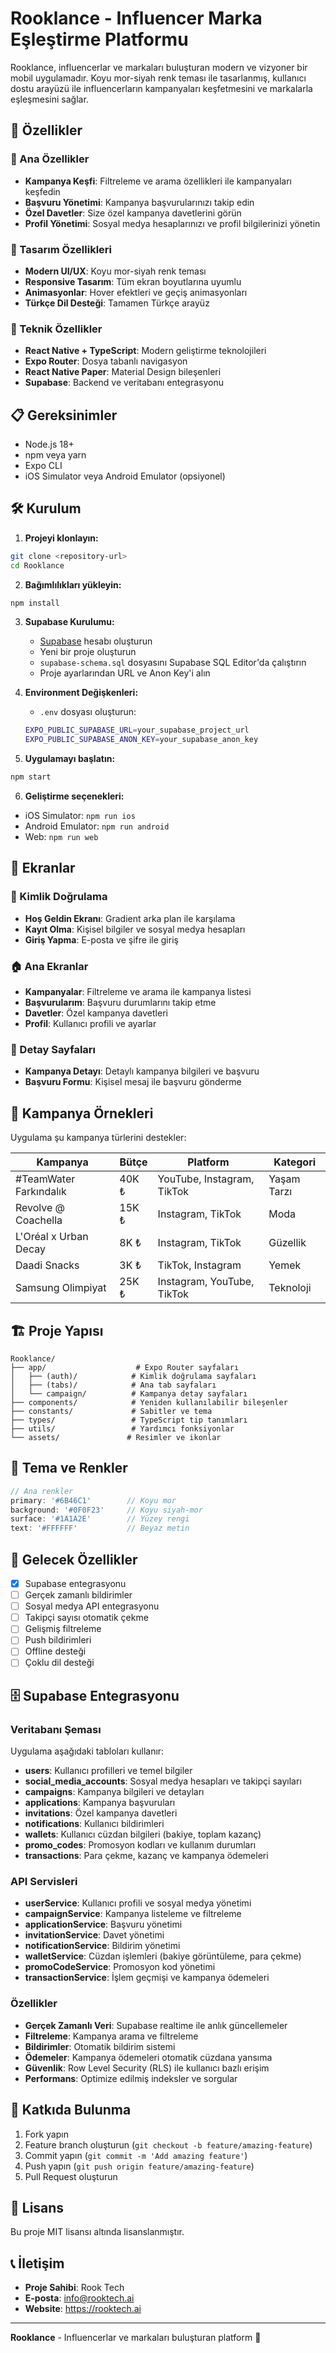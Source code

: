 # Rooklance - Influencer Marka Eşleştirme Platformu

Rooklance, influencerlar ve markaları buluşturan modern ve vizyoner bir mobil uygulamadır. Koyu mor-siyah renk teması ile tasarlanmış, kullanıcı dostu arayüzü ile influencerların kampanyaları keşfetmesini ve markalarla eşleşmesini sağlar.

## 🚀 Özellikler

### 📱 Ana Özellikler
- **Kampanya Keşfi**: Filtreleme ve arama özellikleri ile kampanyaları keşfedin
- **Başvuru Yönetimi**: Kampanya başvurularınızı takip edin
- **Özel Davetler**: Size özel kampanya davetlerini görün
- **Profil Yönetimi**: Sosyal medya hesaplarınızı ve profil bilgilerinizi yönetin

### 🎨 Tasarım Özellikleri
- **Modern UI/UX**: Koyu mor-siyah renk teması
- **Responsive Tasarım**: Tüm ekran boyutlarına uyumlu
- **Animasyonlar**: Hover efektleri ve geçiş animasyonları
- **Türkçe Dil Desteği**: Tamamen Türkçe arayüz

### 🔧 Teknik Özellikler
- **React Native + TypeScript**: Modern geliştirme teknolojileri
- **Expo Router**: Dosya tabanlı navigasyon
- **React Native Paper**: Material Design bileşenleri
- **Supabase**: Backend ve veritabanı entegrasyonu

## 📋 Gereksinimler

- Node.js 18+ 
- npm veya yarn
- Expo CLI
- iOS Simulator veya Android Emulator (opsiyonel)

## 🛠️ Kurulum

1. **Projeyi klonlayın:**
```bash
git clone <repository-url>
cd Rooklance
```

2. **Bağımlılıkları yükleyin:**
```bash
npm install
```

3. **Supabase Kurulumu:**
   - [Supabase](https://supabase.com) hesabı oluşturun
   - Yeni bir proje oluşturun
   - `supabase-schema.sql` dosyasını Supabase SQL Editor'da çalıştırın
   - Proje ayarlarından URL ve Anon Key'i alın

4. **Environment Değişkenleri:**
   - `.env` dosyası oluşturun:
   ```bash
   EXPO_PUBLIC_SUPABASE_URL=your_supabase_project_url
   EXPO_PUBLIC_SUPABASE_ANON_KEY=your_supabase_anon_key
   ```

5. **Uygulamayı başlatın:**
```bash
npm start
```

6. **Geliştirme seçenekleri:**
- iOS Simulator: `npm run ios`
- Android Emulator: `npm run android`
- Web: `npm run web`

## 📱 Ekranlar

### 🔐 Kimlik Doğrulama
- **Hoş Geldin Ekranı**: Gradient arka plan ile karşılama
- **Kayıt Olma**: Kişisel bilgiler ve sosyal medya hesapları
- **Giriş Yapma**: E-posta ve şifre ile giriş

### 🏠 Ana Ekranlar
- **Kampanyalar**: Filtreleme ve arama ile kampanya listesi
- **Başvurularım**: Başvuru durumlarını takip etme
- **Davetler**: Özel kampanya davetleri
- **Profil**: Kullanıcı profili ve ayarlar

### 📄 Detay Sayfaları
- **Kampanya Detayı**: Detaylı kampanya bilgileri ve başvuru
- **Başvuru Formu**: Kişisel mesaj ile başvuru gönderme

## 🎯 Kampanya Örnekleri

Uygulama şu kampanya türlerini destekler:

| Kampanya | Bütçe | Platform | Kategori |
|----------|-------|----------|----------|
| #TeamWater Farkındalık | 40K ₺ | YouTube, Instagram, TikTok | Yaşam Tarzı |
| Revolve @ Coachella | 15K ₺ | Instagram, TikTok | Moda |
| L'Oréal x Urban Decay | 8K ₺ | Instagram, TikTok | Güzellik |
| Daadi Snacks | 3K ₺ | TikTok, Instagram | Yemek |
| Samsung Olimpiyat | 25K ₺ | Instagram, YouTube, TikTok | Teknoloji |

## 🏗️ Proje Yapısı

```
Rooklance/
├── app/                    # Expo Router sayfaları
│   ├── (auth)/            # Kimlik doğrulama sayfaları
│   ├── (tabs)/            # Ana tab sayfaları
│   └── campaign/          # Kampanya detay sayfaları
├── components/            # Yeniden kullanılabilir bileşenler
├── constants/             # Sabitler ve tema
├── types/                 # TypeScript tip tanımları
├── utils/                 # Yardımcı fonksiyonlar
└── assets/               # Resimler ve ikonlar
```

## 🎨 Tema ve Renkler

```typescript
// Ana renkler
primary: '#6B46C1'        // Koyu mor
background: '#0F0F23'     // Koyu siyah-mor
surface: '#1A1A2E'        // Yüzey rengi
text: '#FFFFFF'           // Beyaz metin
```

## 🔮 Gelecek Özellikler

- [x] Supabase entegrasyonu
- [ ] Gerçek zamanlı bildirimler
- [ ] Sosyal medya API entegrasyonu
- [ ] Takipçi sayısı otomatik çekme
- [ ] Gelişmiş filtreleme
- [ ] Push bildirimleri
- [ ] Offline desteği
- [ ] Çoklu dil desteği

## 🗄️ Supabase Entegrasyonu

### Veritabanı Şeması
Uygulama aşağıdaki tabloları kullanır:

- **users**: Kullanıcı profilleri ve temel bilgiler
- **social_media_accounts**: Sosyal medya hesapları ve takipçi sayıları
- **campaigns**: Kampanya bilgileri ve detayları
- **applications**: Kampanya başvuruları
- **invitations**: Özel kampanya davetleri
- **notifications**: Kullanıcı bildirimleri
- **wallets**: Kullanıcı cüzdan bilgileri (bakiye, toplam kazanç)
- **promo_codes**: Promosyon kodları ve kullanım durumları
- **transactions**: Para çekme, kazanç ve kampanya ödemeleri

### API Servisleri
- **userService**: Kullanıcı profili ve sosyal medya yönetimi
- **campaignService**: Kampanya listeleme ve filtreleme
- **applicationService**: Başvuru yönetimi
- **invitationService**: Davet yönetimi
- **notificationService**: Bildirim yönetimi
- **walletService**: Cüzdan işlemleri (bakiye görüntüleme, para çekme)
- **promoCodeService**: Promosyon kod yönetimi
- **transactionService**: İşlem geçmişi ve kampanya ödemeleri

### Özellikler
- **Gerçek Zamanlı Veri**: Supabase realtime ile anlık güncellemeler
- **Filtreleme**: Kampanya arama ve filtreleme
- **Bildirimler**: Otomatik bildirim sistemi
- **Ödemeler**: Kampanya ödemeleri otomatik cüzdana yansıma
- **Güvenlik**: Row Level Security (RLS) ile kullanıcı bazlı erişim
- **Performans**: Optimize edilmiş indeksler ve sorgular

## 🤝 Katkıda Bulunma

1. Fork yapın
2. Feature branch oluşturun (`git checkout -b feature/amazing-feature`)
3. Commit yapın (`git commit -m 'Add amazing feature'`)
4. Push yapın (`git push origin feature/amazing-feature`)
5. Pull Request oluşturun

## 📄 Lisans

Bu proje MIT lisansı altında lisanslanmıştır.

## 📞 İletişim

- **Proje Sahibi**: Rook Tech
- **E-posta**: info@rooktech.ai
- **Website**: https://rooktech.ai

---

**Rooklance** - Influencerlar ve markaları buluşturan platform 🚀
